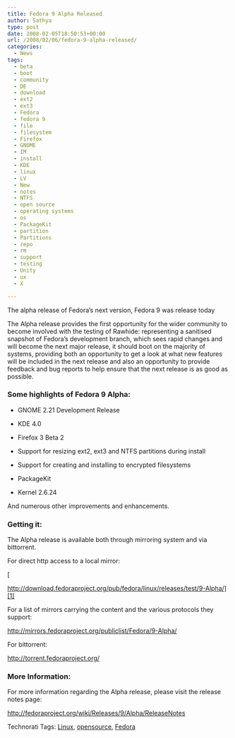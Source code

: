 ```yaml
---
title: Fedora 9 Alpha Released
author: Sathya
type: post
date: 2008-02-05T18:50:53+00:00
url: /2008/02/06/fedora-9-alpha-released/
categories:
  - News
tags:
  - beta
  - boot
  - community
  - DE
  - download
  - ext2
  - ext3
  - Fedora
  - fedora 9
  - file
  - filesystem
  - Firefox
  - GNOME
  - IM
  - install
  - KDE
  - linux
  - LV
  - New
  - notes
  - NTFS
  - open source
  - operating systems
  - os
  - PackageKit
  - partition
  - Partitions
  - repo
  - rm
  - support
  - testing
  - Unity
  - ux
  - X

---
```

The alpha release of Fedora&#8217;s next version, Fedora 9 was release today

The Alpha release provides the first opportunity for the wider community to become involved with the testing of Rawhide: representing a sanitised snapshot of Fedora&#8217;s development branch, which sees rapid changes and will become the next major release, it should boot on the majority of systems, providing both an opportunity to get a look at what new features will be included in the next release and also an opportunity to provide feedback and bug reports to help ensure that the next release is as good as possible.

### Some highlights of Fedora 9 Alpha:

* GNOME 2.21 Development Release
  
* KDE 4.0
  
* Firefox 3 Beta 2
  
* Support for resizing ext2, ext3 and NTFS partitions during install
  
* Support for creating and installing to encrypted filesystems
  
* PackageKit
  
* Kernel 2.6.24

And numerous other improvements and enhancements.

### Getting it:

The Alpha release is available both through mirroring system and via bittorrent.

For direct http access to a local mirror:
  
[
  
http://download.fedoraproject.org/pub/fedora/linux/releases/test/9-Alpha/][1]

For a list of mirrors carrying the content and the various protocols they support:

<http://mirrors.fedoraproject.org/publiclist/Fedora/9-Alpha/>

For bittorrent:

<http://torrent.fedoraproject.org/>

### More Information:

For more information regarding the Alpha release, please visit the release notes page:

<http://fedoraproject.org/wiki/Releases/9/Alpha/ReleaseNotes>

Technorati Tags: <a href="http://technorati.com/tag/Linux" class="performancingtags" rel="tag">Linux</a>, <a href="http://technorati.com/tag/opensource" class="performancingtags" rel="tag">opensource</a>, <a href="http://technorati.com/tag/Fedora" class="performancingtags" rel="tag">Fedora</a>

 [1]: http://download.fedoraproject.org/pub/fedora/linux/releases/test/9-Alpha/